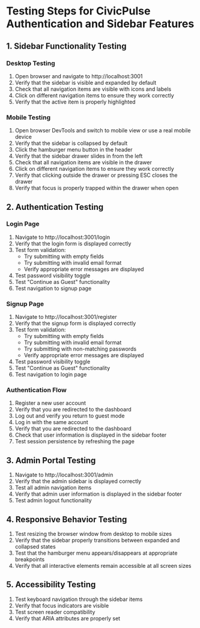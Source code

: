 # Testing Steps for CivicPulse Authentication and Sidebar Features

## 1. Sidebar Functionality Testing

### Desktop Testing
1. Open browser and navigate to http://localhost:3001
2. Verify that the sidebar is visible and expanded by default
3. Check that all navigation items are visible with icons and labels
4. Click on different navigation items to ensure they work correctly
5. Verify that the active item is properly highlighted

### Mobile Testing
1. Open browser DevTools and switch to mobile view or use a real mobile device
2. Verify that the sidebar is collapsed by default
3. Click the hamburger menu button in the header
4. Verify that the sidebar drawer slides in from the left
5. Check that all navigation items are visible in the drawer
6. Click on different navigation items to ensure they work correctly
7. Verify that clicking outside the drawer or pressing ESC closes the drawer
8. Verify that focus is properly trapped within the drawer when open

## 2. Authentication Testing

### Login Page
1. Navigate to http://localhost:3001/login
2. Verify that the login form is displayed correctly
3. Test form validation:
   - Try submitting with empty fields
   - Try submitting with invalid email format
   - Verify appropriate error messages are displayed
4. Test password visibility toggle
5. Test "Continue as Guest" functionality
6. Test navigation to signup page

### Signup Page
1. Navigate to http://localhost:3001/register
2. Verify that the signup form is displayed correctly
3. Test form validation:
   - Try submitting with empty fields
   - Try submitting with invalid email format
   - Try submitting with non-matching passwords
   - Verify appropriate error messages are displayed
4. Test password visibility toggle
5. Test "Continue as Guest" functionality
6. Test navigation to login page

### Authentication Flow
1. Register a new user account
2. Verify that you are redirected to the dashboard
3. Log out and verify you return to guest mode
4. Log in with the same account
5. Verify that you are redirected to the dashboard
6. Check that user information is displayed in the sidebar footer
7. Test session persistence by refreshing the page

## 3. Admin Portal Testing

1. Navigate to http://localhost:3001/admin
2. Verify that the admin sidebar is displayed correctly
3. Test all admin navigation items
4. Verify that admin user information is displayed in the sidebar footer
5. Test admin logout functionality

## 4. Responsive Behavior Testing

1. Test resizing the browser window from desktop to mobile sizes
2. Verify that the sidebar properly transitions between expanded and collapsed states
3. Test that the hamburger menu appears/disappears at appropriate breakpoints
4. Verify that all interactive elements remain accessible at all screen sizes

## 5. Accessibility Testing

1. Test keyboard navigation through the sidebar items
2. Verify that focus indicators are visible
3. Test screen reader compatibility
4. Verify that ARIA attributes are properly set